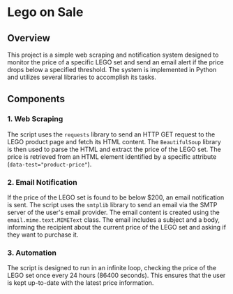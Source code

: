 # Lego on Sale


## Overview

This project is a simple web scraping and notification system designed to monitor the price of a specific LEGO set and send an email alert if the price drops below a specified threshold. The system is implemented in Python and utilizes several libraries to accomplish its tasks.

## Components

### 1. Web Scraping

The script uses the `requests` library to send an HTTP GET request to the LEGO product page and fetch its HTML content. The `BeautifulSoup` library is then used to parse the HTML and extract the price of the LEGO set. The price is retrieved from an HTML element identified by a specific attribute (`data-test="product-price"`).

### 2. Email Notification

If the price of the LEGO set is found to be below $200, an email notification is sent. The script uses the `smtplib` library to send an email via the SMTP server of the user's email provider. The email content is created using the `email.mime.text.MIMEText` class. The email includes a subject and a body, informing the recipient about the current price of the LEGO set and asking if they want to purchase it.

### 3. Automation

The script is designed to run in an infinite loop, checking the price of the LEGO set once every 24 hours (86400 seconds). This ensures that the user is kept up-to-date with the latest price information.


